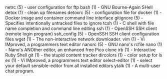netrc (5)            - user configuration for ftp
bash (1)             - GNU Bourne-Again SHell
detox (1)            - clean up filenames
detoxrc (5)          - configuration file for
docker (1)           - Docker image and container command line interface
gitignore (5)        - Specifies intentionally untracked files to ignore
tcsh (1)             - C shell with file name completion and command line editing
ssh (1)              - OpenSSH SSH client (remote login program)
ssh_config (5)       - OpenSSH SSH client configuration files
wget (1)             - The non-interactive network downloader.
vim (1)              - Vi IMproved, a programmers text editor
nanorc (5)           - GNU nano's rcfile
nano (1)             - Nano's ANOther editor, an enhanced free Pico clone
irb (1)              - Interactive Ruby Shell
git (1)              - the stupid content tracker
dircolors (1)        - color setup for ls
ex (1)               - Vi IMproved, a programmers text editor
select-editor (1)    - select your default sensible-editor from all installed editors
ytalk (1)            - A multi-user chat program.
